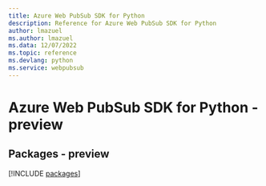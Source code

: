 ```yaml
---
title: Azure Web PubSub SDK for Python
description: Reference for Azure Web PubSub SDK for Python
author: lmazuel
ms.author: lmazuel
ms.data: 12/07/2022
ms.topic: reference
ms.devlang: python
ms.service: webpubsub
---
```

# Azure Web PubSub SDK for Python - preview
## Packages - preview
[!INCLUDE [packages](web-pubsub-index.md)]